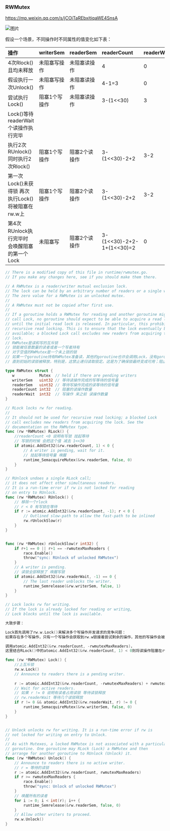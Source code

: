 ### RWMutex

https://mp.weixin.qq.com/s/jCOiTaREbxitiqaWE4SnsA



![图片](https://mmbiz.qpic.cn/mmbiz_png/brwbhUj36SzT20cibGoTgY3n8Qd4ric5ibfHz7u0LiaIy82FoLjAbbVpSvPlzZY7TKlMsVe0VSXHmQ6QQhzlNy96cA/640?wx_fmt=png&tp=webp&wxfrom=5&wx_lazy=1&wx_co=1)

假设一个场景，不同操作时不同属性的值变化如下表：

| 操作                                                 | writerSem     | readerSem     | readerCount               | readerWait | rw.w |
| :--------------------------------------------------- | :------------ | :------------ | :------------------------ | :--------- | :--- |
| 4次Rlock()且均未释放                                 | 未阻塞写操作  | 未阻塞读操作  | 4                         | 0          | 0    |
| 假设执行一次Unlock()                                 | 未阻塞写操作  | 未阻塞读操作  | 4-1=3                     | 0          | 0    |
| 尝试执行Lock()                                       | 阻塞1个写操作 | 未阻塞读操作  | 3-(1<<30)                 | 3          | 0    |
| Lock()等待readerWait个读操作执行完毕                 |               |               |                           |            |      |
| 执行2次RUnlock()同时执行2次Rlock()                   | 阻塞1个写操作 | 阻塞2个读操作 | 3-(1<<30)-2+2             | 3-2        | 0    |
| 第一次Lock()未获得锁 再次执行Lock() 将被阻塞在rw.w上 | 阻塞1个写操作 | 阻塞2个读操作 | 3-(1<<30)-2+2             | 3-2        | 1    |
| 第4次RUnlock执行完毕时 会唤醒阻塞的第一个Lock        | 未阻塞写      | 阻塞2个读操作 | 3-(1<<30)-2+2-1+(1<<30)=2 | 0          | 1    |

```go
// There is a modified copy of this file in runtime/rwmutex.go.
// If you make any changes here, see if you should make them there.

// A RWMutex is a reader/writer mutual exclusion lock.
// The lock can be held by an arbitrary number of readers or a single writer.
// The zero value for a RWMutex is an unlocked mutex.
//
// A RWMutex must not be copied after first use.
//
// If a goroutine holds a RWMutex for reading and another goroutine might
// call Lock, no goroutine should expect to be able to acquire a read lock
// until the initial read lock is released. In particular, this prohibits
// recursive read locking. This is to ensure that the lock eventually becomes
// available; a blocked Lock call excludes new readers from acquiring the
// lock.
// RWMutex是读和写的互斥锁
// 锁能被任意数量的读者或者一个写者持有
// 对于空值的RWMutex是一个未上锁的锁
// 如果一个goroutine持有RWMutex准备读，其他的goroutine也许会调用Lock，没有goroutine应该期盼能够获取一个读锁
// 直到初始的读锁被释放，特别是，这禁止递归读取锁定。这是为了确保锁最终变成可用；阻止的锁调用将新的读卡器排除在获取锁

type RWMutex struct {
   w           Mutex  // held if there are pending writers
   writerSem   uint32 // 等待读操作完成的写等待的信号量
   readerSem   uint32 // 等待写操作完成的读等待的信号量
   readerCount int32  // 阻塞的读操作数量
   readerWait  int32  // 写操作 来之前 读操作数量
}

// RLock locks rw for reading.
//
// It should not be used for recursive read locking; a blocked Lock
// call excludes new readers from acquiring the lock. See the
// documentation on the RWMutex type.
func (rw *RWMutex) RLock() {
    //readerCount <0 说明有写锁 挂起等待
 	// 写锁的时候 会把这个值 减去 1<<30
	if atomic.AddInt32(&rw.readerCount, 1) < 0 {
		// A writer is pending, wait for it.
        // 挂起等待信号量 唤醒
		runtime_SemacquireMutex(&rw.readerSem, false, 0)
	}
}

// RUnlock undoes a single RLock call;
// it does not affect other simultaneous readers.
// It is a run-time error if rw is not locked for reading
// on entry to RUnlock.
func (rw *RWMutex) RUnlock() {
    // 移除一个rlock
    // r < 0 有写锁在等待
	if r := atomic.AddInt32(&rw.readerCount, -1); r < 0 {
		// Outlined slow-path to allow the fast-path to be inlined
		rw.rUnlockSlow(r)
	}
}


func (rw *RWMutex) rUnlockSlow(r int32) {
	if r+1 == 0 || r+1 == -rwmutexMaxReaders {
		race.Enable()
		throw("sync: RUnlock of unlocked RWMutex")
	}
	// A writer is pending.
    // 读锁全部释放了 唤醒写锁
	if atomic.AddInt32(&rw.readerWait, -1) == 0 {
		// The last reader unblocks the writer.
		runtime_Semrelease(&rw.writerSem, false, 1)
	}
}

// Lock locks rw for writing.
// If the lock is already locked for reading or writing,
// Lock blocks until the lock is available.

大致步骤：

Lock首先调用了rw.w.Lock()来解决多个写操作并发请求的竞争问题：
如果存在多个写操作，只有一个写操作会获取到rw.w锁接着尝试剩余的操作，其他的写操作会被阻塞在rw.w上。

调用atomic.AddInt32(&rw.readerCount, -rwmutexMaxReaders)，
这里结合RLock()中的atomic.AddInt32(&rw.readerCount, 1) < 0则将读操作阻塞在rw.readerSem上，以此来让读操作感知到当前是否存在阻塞的写操作。

func (rw *RWMutex) Lock() {
    //上互斥锁
	rw.w.Lock()
	// Announce to readers there is a pending writer.
   	
	r := atomic.AddInt32(&rw.readerCount, -rwmutexMaxReaders) + rwmutexMaxReaders
	// Wait for active readers.
    // 如果 r != 0 说明有读者占用读锁 等待读锁释放
    // rw.readerWait 等待几个读锁释放
	if r != 0 && atomic.AddInt32(&rw.readerWait, r) != 0 {
		runtime_SemacquireMutex(&rw.writerSem, false, 0)
	}
}


// Unlock unlocks rw for writing. It is a run-time error if rw is
// not locked for writing on entry to Unlock.
//
// As with Mutexes, a locked RWMutex is not associated with a particular
// goroutine. One goroutine may RLock (Lock) a RWMutex and then
// arrange for another goroutine to RUnlock (Unlock) it.
func (rw *RWMutex) Unlock() {
	// Announce to readers there is no active writer.
    // r = 等待的读锁
	r := atomic.AddInt32(&rw.readerCount, rwmutexMaxReaders)
	if r >= rwmutexMaxReaders {
		race.Enable()
		throw("sync: Unlock of unlocked RWMutex")
	}
	// 唤醒所有的读者
	for i := 0; i < int(r); i++ {
		runtime_Semrelease(&rw.readerSem, false, 0)
	}
	// Allow other writers to proceed.
	rw.w.Unlock()
}

```